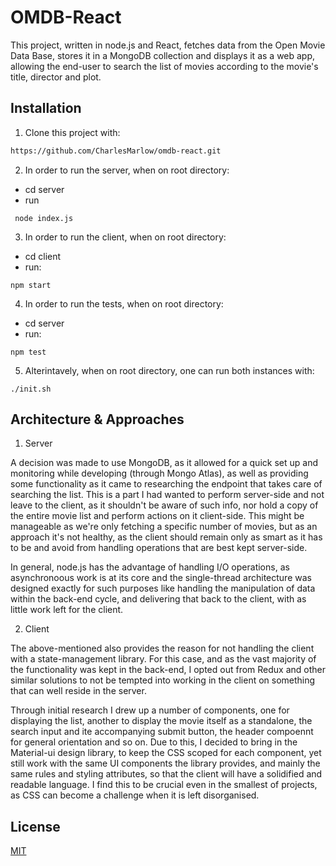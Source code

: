 # OMDB-React

This project, written in node.js and React, fetches data from the Open Movie Data Base, stores it 
in a MongoDB collection and displays it as a web app, allowing the end-user to search the list of 
movies according to the movie's title, director and plot. 

## Installation

1. Clone this project with: 

```bash
https://github.com/CharlesMarlow/omdb-react.git
```

2. In order to run the server, when on root directory: 
 - cd server
 - run 
 ```
  node index.js
 ```
 
3. In order to run the client, when on root directory:
  - cd client
  - run:
   ``` 
  npm start
  ```

4. In order to run the tests, when on root directory: 
  - cd server
  - run:
  ``` 
  npm test
  ```
  
5. Alterintavely, when on root directory, one can run both instances with: 

``` 
./init.sh 
```

## Architecture & Approaches
1. Server

A decision was made to use MongoDB, as it allowed for a quick set up and monitoring while developing
(through Mongo Atlas), as well as providing some functionality as it came to researching the endpoint that
takes care of searching the list. This is a part I had wanted to perform server-side and not leave to the client,
as it shouldn't be aware of such info, nor hold a copy of the entire movie list and perform actions on it client-side.
This might be manageable as we're only fetching a specific number of movies, but as an approach it's not healthy,
as the client should remain only as smart as it has to be and avoid from handling operations that are best kept server-side.

In general, node.js has the advantage of handling I/O operations, as asynchronoous work is at its core and the single-thread 
architecture was designed exactly for such purposes like handling the manipulation of data within the back-end cycle, 
and delivering that back to the client, with as little work left for the client. 

2. Client

The above-mentioned also provides the reason for not handling the client with a state-management library. For this case, 
and as the vast majority of the functionality was kept in the back-end, I opted out from Redux and other similar solutions
to not be tempted into working in the client on something that can well reside in the server. 

Through initial research I drew up a number of components, one for displaying the list, another to display the movie itself 
as a standalone, the search input and ite accompanying submit button, the header compoennt for general orientation and so on. 
Due to this, I decided to bring in the Material-ui design library, to keep the CSS scoped for each component, yet still work 
with the same UI components the library provides, and mainly the same rules and styling attributes, so that the client will have 
a solidified and readable language. 
I find this to be crucial even in the smallest of projects, as CSS can become a challenge when it is left disorganised. 


## License
[MIT](https://choosealicense.com/licenses/mit/)
